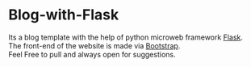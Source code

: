 # Blog-with-Flask
Its a blog template with the help of python microweb framework [Flask](https://flask.palletsprojects.com/en/1.1.x/).</br>
The front-end of the website is made via [Bootstrap](https://getbootstrap.com/). </br>
Feel Free to pull and always open for suggestions.
